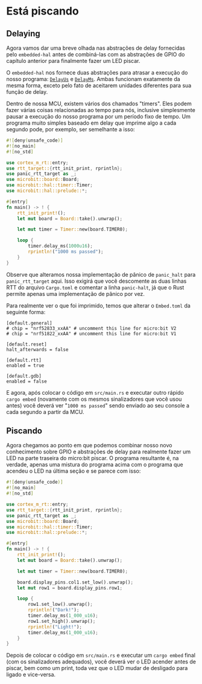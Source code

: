 <!-- # It blinks -->
# Está piscando

## Delaying

<!-- Now we're going to take a brief look into delay abstractions provided by `embedded-hal`
before combining this with the GPIO abstractions from the previous chapter in order to
finally make an LED blink. -->

Agora vamos dar uma breve olhada nas abstrações de delay fornecidas pelo `embedded-hal`
antes de combiná-las com as abstrações de GPIO do capítulo anterior para
finalmente fazer um LED piscar.

<!-- `embedded-hal` provides us with two abstractions to delay the execution of our program:
[`DelayUs`] and [`DelayMs`]. Both of them essentially work the exact same way except
that they accept different units for their delay function. -->

O `embedded-hal` nos fornece duas abstrações para atrasar a execução do nosso programa:
[`DelayUs`] e [`DelayMs`]. Ambas funcionam exatamente da mesma forma, exceto pelo fato de aceitarem unidades diferentes para sua função de delay.

[`DelayUs`]: https://docs.rs/embedded-hal/0.2.6/embedded_hal/blocking/delay/trait.DelayUs.html
[`DelayMs`]: https://docs.rs/embedded-hal/0.2.6/embedded_hal/blocking/delay/trait.DelayMs.html

<!-- Inside our MCU, several so-called "timers" exist. They can do various things regarding time for us,
including simply pausing the execution of our program for a fixed amount of time. A very
simple delay-based program that prints something every second might for example look like this: -->

Dentro de nossa MCU, existem vários dos chamados "timers". Eles podem fazer várias coisas relacionadas ao tempo para nós, inclusive simplesmente pausar a execução do nosso programa por um período fixo de tempo. Um programa muito simples baseado em delay que imprime algo a cada segundo pode, por exemplo, ser semelhante a isso:

```rs
#![deny(unsafe_code)]
#![no_main]
#![no_std]

use cortex_m_rt::entry;
use rtt_target::{rtt_init_print, rprintln};
use panic_rtt_target as _;
use microbit::board::Board;
use microbit::hal::timer::Timer;
use microbit::hal::prelude::*;

#[entry]
fn main() -> ! {
    rtt_init_print!();
    let mut board = Board::take().unwrap();

    let mut timer = Timer::new(board.TIMER0);

    loop {
        timer.delay_ms(1000u16);
        rprintln!("1000 ms passed");
    }
}
```

<!-- Note that we changed our panic implementation from `panic_halt` to
`panic_rtt_target` here. This will require you to uncomment the two
RTT lines from `Cargo.toml` and comment the `panic-halt` one out,
since Rust only allows one panic implementation at a time. -->

Observe que alteramos nossa implementação de pânico de `panic_halt` para `panic_rtt_target` aqui. Isso exigirá que você descomente as duas linhas RTT do arquivo `Cargo.toml` e comentar a linha `panic-halt`, já que o Rust permite apenas uma implementação de pânico por vez.

<!-- In order to actually see the prints we have to change `Embed.toml` like this: -->
Para realmente ver o que foi imprimido, temos que alterar o `Embed.toml` da seguinte forma:

```
[default.general]
# chip = "nrf52833_xxAA" # uncomment this line for micro:bit V2
# chip = "nrf51822_xxAA" # uncomment this line for micro:bit V1

[default.reset]
halt_afterwards = false

[default.rtt]
enabled = true

[default.gdb]
enabled = false
```

<!-- And now after putting the code into `src/main.rs` and another quick `cargo embed` (again with the same flags you used before)
you should see "`1000 ms passed`" being sent to your console every second from your MCU. -->

E agora, após colocar o código em `src/main.rs` e executar outro rápido `cargo embed` (novamente com os mesmos sinalizadores que você usou antes) você deverá ver "`1000 ms passed`" sendo enviado ao seu console a cada segundo a partir da MCU.

<!-- ## Blinking -->

## Piscando

<!-- Now we've arrived at the point where we can combine our new knowledge about GPIO and delay abstractions
in order to actually make an LED on the back of the micro:bit blink. The resulting program is really just
a mash-up of the one above and the one that turned an LED on in the last section and looks like this: -->

Agora chegamos ao ponto em que podemos combinar nosso novo conhecimento sobre GPIO e abstrações de delay
para realmente fazer um LED na parte traseira do micro:bit piscar. O programa resultante é, na verdade, apenas uma mistura do programa acima com o programa que acendeu o LED na última seção e se parece com isso:

```rs
#![deny(unsafe_code)]
#![no_main]
#![no_std]

use cortex_m_rt::entry;
use rtt_target::{rtt_init_print, rprintln};
use panic_rtt_target as _;
use microbit::board::Board;
use microbit::hal::timer::Timer;
use microbit::hal::prelude::*;

#[entry]
fn main() -> ! {
    rtt_init_print!();
    let mut board = Board::take().unwrap();

    let mut timer = Timer::new(board.TIMER0);

    board.display_pins.col1.set_low().unwrap();
    let mut row1 = board.display_pins.row1;

    loop {
        row1.set_low().unwrap();
        rprintln!("Dark!");
        timer.delay_ms(1_000_u16);
        row1.set_high().unwrap();
        rprintln!("Light!");
        timer.delay_ms(1_000_u16);
    }
}
```

<!-- And after putting the code into `src/main.rs` and a final `cargo embed` (with the proper flags)
you should see the LED we light up before blinking as well as a print, every time the LED changes from off to on and vice versa. -->

Depois de colocar o código em `src/main.rs` e executar um `cargo embed` final (com os sinalizadores adequados), você deverá ver o LED acender antes de piscar, bem como um print, toda vez que o LED mudar de desligado para ligado e vice-versa.